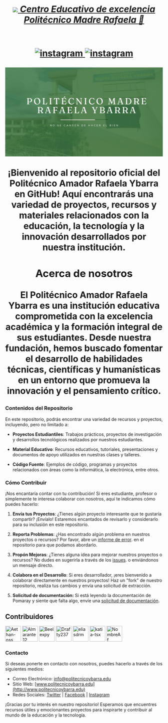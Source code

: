 <h1 align="center">
    <a href="https://amplication.com/#gh-light-mode-only">
    <img src="https://avatars.githubusercontent.com/u/146970277?s=200&v=4>
    </a>
</h1>

<p align="center">
  <i align="center">Centro Educativo de excelencia Politécnico Madre Rafaela 🚀</i>
</p>

<h4 align="center">
  <br>
  <a href="https://instagram.com/yoamoapomaray">
    <img src="https://img.shields.io/badge/instagram-whitesmoke.svg?style=flat-square&logo=instagram" alt="instagram" style="height: 20px;">
  </a>
  <a href="https://facebook.com/lovepomaray">
    <img src="https://img.shields.io/badge/facebook-blue.svg?style=flat-square&logo=facebook" alt="instagram" style="height: 20px;">
  </a>

  <br/>

<p align="center">
<a href="https://amplication.com/#gh-light-mode-only">
    <img src="https://github.com/pomaray/pomaray-app/blob/main/public/images/banner/home.png?raw=true">
    </a>
</p>

¡Bienvenido al repositorio oficial del Politécnico Amador Rafaela Ybarra en GitHub! Aquí encontrarás una variedad de proyectos, recursos y materiales relacionados con la educación, la tecnología y la innovación desarrollados por nuestra institución.

### Acerca de nosotros

El Politécnico Amador Rafaela Ybarra es una institución educativa comprometida con la excelencia académica y la formación integral de sus estudiantes. Desde nuestra fundación, hemos buscado fomentar el desarrollo de habilidades técnicas, científicas y humanísticas en un entorno que promueva la innovación y el pensamiento crítico.

### Contenidos del Repositorio

En este repositorio, podrás encontrar una variedad de recursos y proyectos, incluyendo, pero no limitado a:

- **Proyectos Estudiantiles**: Trabajos prácticos, proyectos de investigación y desarrollos tecnológicos realizados por nuestros estudiantes.
  
- **Material Educativo**: Recursos educativos, tutoriales, presentaciones y documentos de apoyo utilizados en nuestras clases y talleres.
  
- **Código Fuente**: Ejemplos de código, programas y proyectos relacionados con áreas como la informática, la electrónica, entre otros.

### Cómo Contribuir

¡Nos encantaría contar con tu contribución! Si eres estudiante, profesor o simplemente te interesa colaborar con nosotros, aquí te indicamos cómo puedes hacerlo:

1. **Envía tus Proyectos**: ¿Tienes algún proyecto interesante que te gustaría compartir? ¡Envíalo! Estaremos encantados de revisarlo y considerarlo para su inclusión en este repositorio.

2. **Reporta Problemas**: ¿Has encontrado algún problema en nuestros proyectos o recursos? Por favor, abre un [informe de error](https://github.com/pomaray/pomaray/issues/new?assignees=&labels=type%3A+bug&template=bug.yaml&title=%F0%9F%90%9B+Reporte+de+error%3A+). en el repositorio para que podamos abordarlo.

3. **Propón Mejoras**: ¿Tienes alguna idea para mejorar nuestros proyectos o recursos? No dudes en sugerirla a través de los [issues](https://github.com/pomaray/pomaray/issues/new?assignees=&labels=type%3A+feature+request&template=feature.yml).
 o enviándonos un mensaje directo.

4. **Colabora en el Desarrollo**: Si eres desarrollador, ¡eres bienvenido a colaborar directamente en nuestros proyectos! Haz un "fork" de nuestro repositorio, realiza tus cambios y envía una solicitud de extracción.

5. **Solicitud de documentación:** Si está leyendo la documentación de Pomaray y siente que falta algo, envíe una [solicitud de documentación](https://github.com/pomaray/pomaray/issues/new?assignees=&labels=type%3A+docs&template=documentation-request.yaml&title=%F0%9F%93%96+Documentación%3A+).

## Contribuidores

[//]: contributor-faces
<a href="https://github.com/Aethan-oss"><img src="https://avatars.githubusercontent.com/u/147565202?v=4" title="Aethan-oss" width="50" height="50"></a>
<a href="https://github.com/Almarante12"><img src="https://avatars.githubusercontent.com/u/149071635?v=4" title="Almarante12" width="50" height="50"></a>
<a href="https://github.com/Beelexpy"><img src="https://avatars.githubusercontent.com/u/147563711?v=4" title="Beelexpy" width="50" height="50"></a>
<a href="https://github.com/Drafty237"><img src="https://avatars.githubusercontent.com/u/147564544?v=4" title="Drafty237" width="50" height="50"></a>
<a href="https://github.com/eliasdrm"><img src="https://avatars.githubusercontent.com/u/114700694?v=4" title="eliasdrm" width="50" height="50"></a>
<a href="https://github.com/katia-tsx"><img src="https://avatars.githubusercontent.com/u/123526476?v=4" title="katia-tsx" width="50" height="50"></a>
<a href="https://github.com/NombreAf"><img src="https://avatars.githubusercontent.com/u/86320830?v=4" title="NombreAf" width="50" height="50"></a>


### Contacto

Si deseas ponerte en contacto con nosotros, puedes hacerlo a través de los siguientes medios:

- Correo Electrónico: info@politecnicoybarra.edu
- Sitio Web: [www.politecnicoybarra.edu](http://www.politecnicoybarra.edu)
- Redes Sociales: [Twitter](https://twitter.com/politecnicoybarra) | [Facebook](https://www.facebook.com/politecnicoybarra) | [Instagram](https://www.instagram.com/politecnicoybarra)

¡Gracias por tu interés en nuestro repositorio! Esperamos que encuentres recursos útiles y emocionantes proyectos para inspirarte y contribuir al mundo de la educación y la tecnología.
